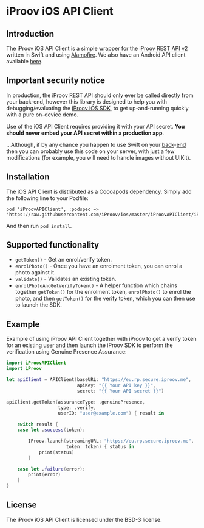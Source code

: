 # iProov iOS API Client

## Introduction

The iProov iOS API Client is a simple wrapper for the [iProov REST API v2](https://secure.iproov.me/docs.html) written in Swift and using [Alamofire](https://github.com/Alamofire/Alamofire). We also have an Android API client available [here](https://github.com/iProov/android-api-client).

## Important security notice

In production, the iProov REST API should only ever be called directly from your back-end, however this library is designed to help you with debugging/evaluating the [iProov iOS SDK](https://github.com/iProov/ios), to get up-and-running quickly with a pure on-device demo.

Use of the iOS API Client requires providing it with your API secret. **You should never embed your API secret within a production app**. 

...Although, if by any chance you happen to use Swift on your [back](https://vapor.codes/)-[end](https://perfect.org/) then you can probably use this code on your server, with just a few modifications (for example, you will need to handle images without UIKit).

## Installation

The iOS API Client is distributed as a Cocoapods dependency. Simply add the following line to your Podfile:

```
pod 'iProovAPIClient', :podspec => 'https://raw.githubusercontent.com/iProov/ios/master/iProovAPIClient/iProovAPIClient.podspec'
```

And then run `pod install`.

## Supported functionality

- `getToken()` - Get an enrol/verify token.
- `enrolPhoto()` - Once you have an enrolment token, you can enrol a photo against it.
- `validate()` - Validates an existing token.
- `enrolPhotoAndGetVerifyToken()` - A helper function which chains together `getToken()` for the enrolment token, `enrolPhoto()` to enrol the photo, and then `getToken()` for the verify token, which you can then use to launch the SDK.

## Example

Example of using iProov API Client together with iProov to get a verify token for an existing user and then launch the iProov SDK to perform the verification using Genuine Presence Assurance:

```swift
import iProovAPIClient
import iProov

let apiClient = APIClient(baseURL: "https://eu.rp.secure.iproov.me",
                          apiKey: "{{ Your API key }}",
                          secret: "{{ Your API secret }}")

apiClient.getToken(assuranceType: .genuinePresence,
                   type: .verify,
                   userID: "user@example.com") { result in

    switch result {
    case let .success(token):

        IProov.launch(streamingURL: "https://eu.rp.secure.iproov.me",
                      token: token) { status in
            print(status)
        }

    case let .failure(error):
        print(error)
    }
}
```

## License

The iProov iOS API Client is licensed under the BSD-3 license.
